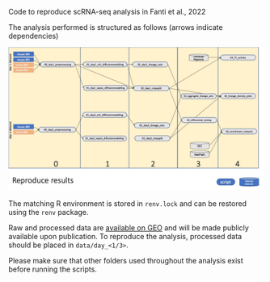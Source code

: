 Code to reproduce scRNA-seq analysis in Fanti et al., 2022

The analysis performed is structured as follows (arrows indicate dependencies)

![](docs/dependencies.jpg)

The matching R environment is stored in `renv.lock` and can be restored using the `renv` package.

Raw and processed data are [available on GEO](https://www.ncbi.nlm.nih.gov/geo/query/acc.cgi?acc=GSE193322) and will be made publicly available upon publication. To reproduce the analysis, processed data should be placed in `data/day_<1/3>`.

Please make sure that other folders used throughout the analysis exist before running the scripts.
